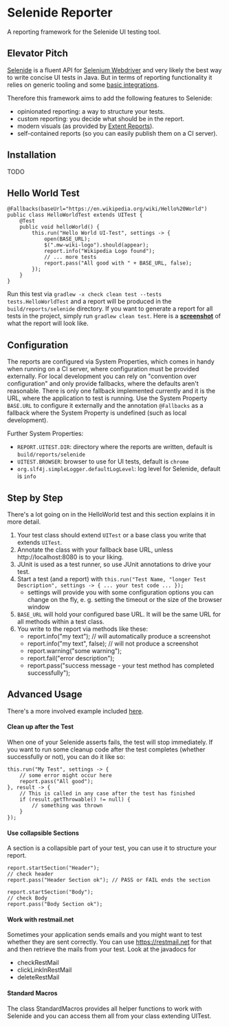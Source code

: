 # Selenide Reporter

A reporting framework for the Selenide UI testing tool.

## Elevator Pitch

[Selenide](https://selenide.org/) is a fluent API for [Selenium Webdriver](https://docs.seleniumhq.org/projects/webdriver/) and very likely the best way to write concise UI tests in Java. But in terms of reporting functionality it relies on generic tooling and some [basic integrations](https://selenide.org/documentation/reports.html).

Therefore this framework aims to add the following features to Selenide:
- opinionated reporting: a way to structure your tests.
- custom reporting: you decide what should be in the report.
- modern visuals (as provided by [Extent Reports](https://github.com/extent-framework/extentreports-java)).
- self-contained reports (so you can easily publish them on a CI server).

## Installation
TODO

## Hello World Test
```
@Fallbacks(baseUrl="https://en.wikipedia.org/wiki/Hello%20World")
public class HelloWorldTest extends UITest {
    @Test
    public void helloWorld() {
        this.run("Hello World UI-Test", settings -> {
            open(BASE_URL);
            $(".mw-wiki-logo").should(appear);
            report.info("Wikipedia Logo found");
            // ... more tests
            report.pass("All good with " + BASE_URL, false);
        });
    }
}
```

Run this test via `gradlew -x check clean test --tests tests.HelloWorldTest` and a report will be produced in the `build/reports/selenide` directory. If you want to generate a report for all tests in the project, simply run `gradlew clean test`. Here is a **[screenshot](samples/screenshot.png)** of what the report will look like.


## Configuration
The reports are configured via System Properties, which comes in handy when running on a CI server, where configuration must be provided externally. For local development you can rely on "convention over configuration" and only provide fallbacks, where the defaults aren't reasonable. There is only one fallback implemented currently and it is the URL, where the application to test is running. Use the System Property `BASE.URL` to configure it externally and the annotation `@Fallbacks` as a fallback where the System Property is undefined (such as local development).

Further System Properties:
- `REPORT.UITEST.DIR`: directory where the reports are written, default is `build/reports/selenide`
- `UITEST.BROWSER`: browser to use for UI tests, default is `chrome`
- `org.slf4j.simpleLogger.defaultLogLevel`: log level for Selenide, default is `info`

## Step by Step
There's a lot going on in the HelloWorld test and this section explains it in more detail.
1. Your test class should extend `UITest` or a base class you write that extends `UITest`.
2. Annotate the class with your fallback base URL, unless http://localhost:8080 is to your liking.
3. JUnit is used as a test runner, so use JUnit annotations to drive your test.
4. Start a test (and a report) with `this.run("Test Name, "longer Test Description", settings -> { ... your test code ... });`
    - settings will provide you with some configuration options you can change on the fly, e. g. setting the timeout or the size of the browser window
5. `BASE_URL` will hold your configured base URL. It will be the same URL for all methods within a test class.
6. You write to the report via methods like these:
    - report.info("my text"); // will automatically produce a screenshot
    - report.info("my text", false); // will not produce a screenshot
    - report.warning("some warning");
    - report.fail("error description");
    - report.pass("success message - your test method has completed successfully");

## Advanced Usage
There's a more involved example included [here](src/test/java/tests/ExampleTest.java).

#### Clean up after the Test
When one of your Selenide asserts fails, the test will stop immediately. If you want to run some cleanup code after the test completes (whether successfully or not), you can do it like so:

```
this.run("My Test", settings -> {
    // some error might occur here
    report.pass("All good");
}, result -> {
    // This is called in any case after the test has finished
    if (result.getThrowable() != null) {
        // something was thrown
    }
});
```

#### Use collapsible Sections
A section is a collapsible part of your test, you can use it to structure your report.

```
report.startSection("Header");
// check header
report.pass("Header Section ok"); // PASS or FAIL ends the section

report.startSection("Body");
// check Body
report.pass("Body Section ok");
```

#### Work with restmail.net
Sometimes your application sends emails and you might want to test whether they are sent correctly. You can use https://restmail.net for that and then retrieve the mails from your test. Look at the javadocs for
- checkRestMail
- clickLinkInRestMail
- deleteRestMail

#### Standard Macros
The class StandardMacros provides all helper functions to work with Selenide and you can access them all from your class extending UITest.


